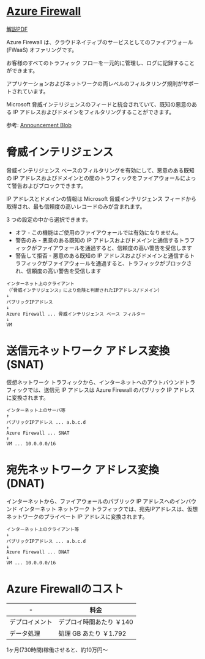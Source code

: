 # [Azure Firewall](https://docs.microsoft.com/ja-jp/azure/firewall/overview)

[解説PDF](pdf/mod04/Azure%20Firewall.pdf)

Azure Firewall は、クラウドネイティブのサービスとしてのファイアウォール (FWaaS) オファリングです。

お客様のすべてのトラフィック フローを一元的に管理し、ログに記録することができます。

アプリケーションおよびネットワークの両レベルのフィルタリング規則がサポートされています。

Microsoft 脅威インテリジェンスのフィードと統合されていて、既知の悪意のある IP アドレスおよびドメインをフィルタリングすることができます。

参考: [Announcement Blob](https://azure.microsoft.com/ja-jp/blog/azure-firewall-and-network-virtual-appliances/)

# 脅威インテリジェンス

脅威インテリジェンス ベースのフィルタリングを有効にして、悪意のある既知の IP アドレスおよびドメインとの間のトラフィックをファイアウォールによって警告およびブロックできます。

IP アドレスとドメインの情報は Microsoft 脅威インテリジェンス フィードから取得され、最も信頼度の高いレコードのみが含まれます。

3 つの設定の中から選択できます。

- オフ - この機能はご使用のファイアウォールでは有効になりません。
- 警告のみ - 悪意のある既知の IP アドレスおよびドメインと通信するトラフィックがファイアウォールを通過すると、信頼度の高い警告を受信します
- 警告して拒否 - 悪意のある既知の IP アドレスおよびドメインと通信するトラフィックがファイアウォールを通過すると、トラフィックがブロックされ、信頼度の高い警告を受信します

```
インターネット上のクライアント
（「脅威インテリジェンス」により危険と判断されたIPアドレス/ドメイン）
↓
パブリックIPアドレス
↓
Azure Firewall ... 脅威インテリジェンス ベース フィルター
↓
VM
```

# 送信元ネットワーク アドレス変換 (SNAT) 

仮想ネットワーク トラフィックから、インターネットへのアウトバウンドトラフィックでは、送信元 IP アドレスは Azure Firewall のパブリック IP アドレスに変換されます。 

```
インターネット上のサーバ等
↑
パブリックIPアドレス ... a.b.c.d
↑
Azure Firewall ... SNAT
↑
VM ... 10.0.0.0/16
```

# 宛先ネットワーク アドレス変換 (DNAT) 

インターネットから、ファイアウォールのパブリック IP アドレスへのインバウンド インターネット ネットワーク トラフィックでは、宛先IPアドレスは、仮想ネットワークのプライベート IP アドレスに変換されます。

```
インターネット上のクライアント等
↓
パブリックIPアドレス ... a.b.c.d
↓
Azure Firewall ... DNAT
↓
VM ... 10.0.0.0/16
```

# Azure Firewallのコスト

|-|料金|
|-|-|
|デプロイメント|デプロイ時間あたり ￥140|
|データ処理|処理 GB あたり ￥1.792|

1ヶ月(730時間)稼働させると、約10万円～
